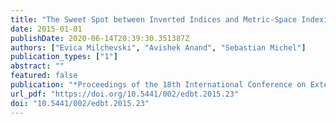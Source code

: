 ```yaml
---
title: "The Sweet Spot between Inverted Indices and Metric-Space Indexing for Top-K-List Similarity Search"
date: 2015-01-01
publishDate: 2020-06-14T20:39:30.351387Z
authors: ["Evica Milchevski", "Avishek Anand", "Sebastian Michel"]
publication_types: ["1"]
abstract: ""
featured: false
publication: "*Proceedings of the 18th International Conference on Extending Database Technology, EDBT 2015, Brussels, Belgium, March 23-27, 2015*"
url_pdf: "https://doi.org/10.5441/002/edbt.2015.23"
doi: "10.5441/002/edbt.2015.23"
---
```



